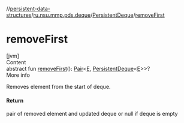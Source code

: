 //[persistent-data-structures](../../index.md)/[ru.nsu.mmp.pds.deque](../index.md)/[PersistentDeque](index.md)/[removeFirst](remove-first.md)



# removeFirst  
[jvm]  
Content  
abstract fun [removeFirst](remove-first.md)(): [Pair](https://kotlinlang.org/api/latest/jvm/stdlib/kotlin/-pair/index.html)<[E](index.md), [PersistentDeque](index.md)<[E](index.md)>>?  
More info  


Removes element from the start of deque.



#### Return  


pair of removed element and updated deque or null if deque is empty

  



